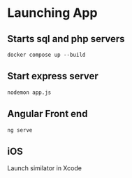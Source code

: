 # Launching App
##  Starts sql and php servers
```docker compose up --build```
## Start express server
```nodemon app.js```
## Angular Front end
```ng serve```
## iOS 
Launch similator in Xcode
